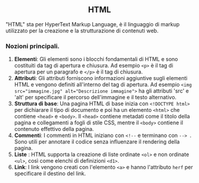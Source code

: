 <h2 align= "center"> <strong> HTML </h2> </strong>

<p center> "HTML" sta per HyperText Markup Language, è il linguaggio di markup utilizzato per la creazione e la strutturazione di contenuti web. </p>

### Nozioni principali.

1. **Elementi**: Gli elementi sono i blocchi fondamentali di HTML e sono costituiti da tag di apertura e chiusura. Ad esempio ```<p>``` è il tag di apertura per un paragrafo e ```</p>``` è il tag di chiusura.
2. **Attributi**: Gli attributi forniscono informazioni aggiuntive sugli elementi HTML e vengono definiti all'interno del tag di apertura. Ad esempio ```<img src="immagine.jpg" alt="Descrizione immagine">``` ha gli attributi 'src' e 'alt' per specificare il percorso dell'immagine e il testo alternativo.
4. **Struttura di base**: Una pagina HTML di base inizia con `<!DOCTYPE html>` per dichiarare il tipo di documento e poi ha un elemento ``<html>`` che contiene ``<head>`` e ``<body>``. Il ``<head>`` contiene metadati come il titolo della pagina e collegamenti a fogli di stile CSS, mentre il ``<body>`` contiene il contenuto effettivo della pagina.
5. **Commenti**: I commenti in HTML iniziano con ``<!--`` e terminano con ``--> ``. Sono utili per annotare il codice senza influenzare il rendering della pagina.
6. **Liste** : HTML supporta la creazione di liste ordinate `<ol>` e non ordinate `<ul>`, così come elenchi di definizioni `<d1>`.
7. **Link**: I link vengono creati con l'elemento `<a>` e hanno l'attributo `herf` per specificare il destino del link.